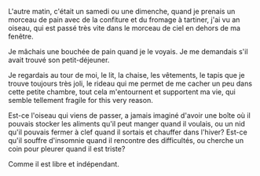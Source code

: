 L'autre matin, c'était un samedi ou une dimenche, quand je prenais un morceau de pain avec de la confiture et du fromage à tartiner, j'ai vu an oiseau, qui est passé très vite dans le morceau de ciel en dehors de ma fenêtre. 

Je mâchais une bouchée de pain quand je le voyais. Je me demandais s'il avait trouvé son petit-déjeuner. 

Je regardais au tour de moi, le lit, la chaise, les vêtements, le tapis que je trouve toujours très joli, le rideau qui me permet de me cacher un peu dans cette petite chambre, tout cela m'entournent et supportent ma vie, qui semble tellement fragile for this very reason.

Est-ce l'oiseau qui viens de passer, a jamais imaginé d'avoir une boîte où il pouvais stocker les aliments qu'il peut manger quand il voulais, ou un nid qu'il pouvais fermer à clef quand il sortais et chauffer dans l'hiver? Est-ce qu'il souffre d'insomnie quand il rencontre des difficultés, ou cherche un coin pour pleurer quand il est triste?

Comme il est libre et indépendant.